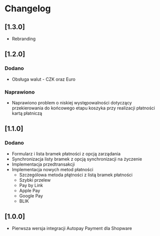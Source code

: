 # Changelog

## [1.3.0]

- Rebranding

## [1.2.0]

### Dodano

- Obsługa walut - CZK oraz Euro

### Naprawiono

- Naprawiono problem o niskiej występowalności dotyczący przekierowania do końcowego etapu koszyka przy realizacji płatności kartą płatniczą

## [1.1.0]

### Dodano
 
- Formularz i lista bramek płatności z opcją zarządania
- Synchronizacja listy bramek z opcją synchronizacji na życzenie
- Implementacja przedtransakcji
- Implementacja nowych metod płatności
  - Szczególowa metoda płątności z listą bramek płatności
  - Szybki przelew
  - Pay by Link
  - Apple Pay
  - Google Pay
  - BLIK

## [1.0.0]

- Pierwsza wersja integracji Autopay Payment dla Shopware